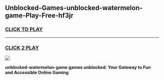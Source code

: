 
## Unblocked-Games-unblocked-watermelon-game-Play-Free-hf3jr
<h3>
<a href="https://premium76.site?title=unblocked-watermelon-game&ref=18A1">CLICK TO PLAY</a></h3>
<hr>

<h3>
<a href="https://premium76.site?title=unblocked-watermelon-game&ref=18A1">CLICK 2 PLAY</a>
  
</h3>

<a href="https://premium76.site?title=unblocked-watermelon-game&ref=18A1"><img src="https://clearcache.store/games.png"></a>


**unblocked-watermelon-game games unblocked: Your Gateway to Fun and Accessible Online Gaming**
